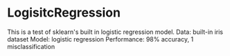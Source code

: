 # LogisitcRegression
This is a test of sklearn's built in logistic regression model.
Data: built-in iris dataset
Model: logistic regression
Performance: 98% accuracy, 1 misclassification